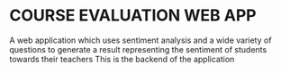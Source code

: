 # COURSE EVALUATION WEB APP

A web application which uses sentiment analysis and a wide variety of questions to generate a result representing the sentiment of students towards their teachers
This is the backend of the application
